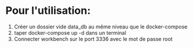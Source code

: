 # Pour l'utilisation:

1. Créer un dossier vide data_db au même niveau que le docker-compose
2. taper docker-compose up -d dans un terminal
3. Connecter workbench sur le port 3336 avec le mot de passe root